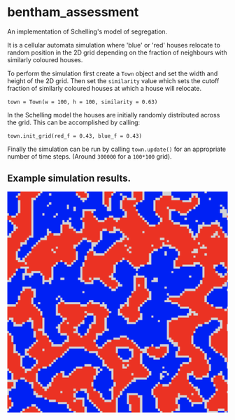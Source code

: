 # bentham_assessment

An implementation of Schelling's model of segregation.

It is a cellular automata simulation where 'blue' or 'red' houses relocate to random position in the 2D grid depending on the fraction of neighbours with similarly coloured houses. 

To perform the simulation first create a ```Town``` object and set the width and height of the 2D grid.
Then set the ```similarity``` value which sets the cutoff fraction of similarly coloured houses at which a house will relocate.
```
town = Town(w = 100, h = 100, similarity = 0.63)
```
In the Schelling model the houses are initially randomly distributed across the grid.
This can be accomplished by calling:
```
town.init_grid(red_f = 0.43, blue_f = 0.43)
```
Finally the simulation can be run by calling ```town.update()``` for an appropriate number of time steps. (Around ```300000``` for a ```100*100``` grid). 

## Example simulation results.  
![Example simulation results.](https://raw.githubusercontent.com/lennon-phys/bentham_assessment/main/example.png)

